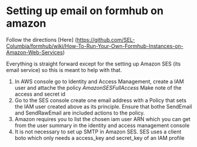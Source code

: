 # Setting up email on formhub on amazon

Follow the directions [Here] (https://github.com/SEL-Columbia/formhub/wiki/How-To-Run-Your-Own-Formhub-Instances-on-Amazon-Web-Services)

Everything is straight forward except for the setting up Amazon SES (its email service) so this is meant to help with that.

1. In AWS console go to Identity and Access Management, create a IAM user and attache the policy *AmazonSESFullAccess* Make note of the access and secret id
2. Go to the SES console create one email address with a Policy that sets the IAM user created above as its principle. Ensure that bothe SendEmail and SendRawEmail are included actions to the policy. 
3. Amazon requires you to list the chosen iam user ARN which you can get from the user summary in the identity and access management console
4. It is not necessary to set up SMTP in Amazon SES. SES uses a client boto which only needs a access_key and secret_key of an IAM profile
